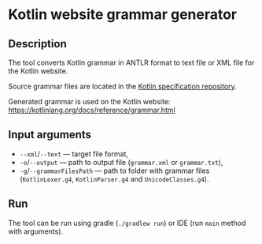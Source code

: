 # Kotlin website grammar generator

## Description

The tool converts Kotlin grammar in ANTLR format to text file or XML file for the Kotlin website.

Source grammar files are located in the [Kotlin specification repository](https://github.com/JetBrains/kotlin-spec/tree/master/grammar/src/main/antlr).

Generated grammar is used on the Kotlin website: https://kotlinlang.org/docs/reference/grammar.html

## Input arguments

- `--xml`/`--text` — target file format,
- `-o`/`--output` — path to output file (`grammar.xml` or `grammar.txt`),
- `-g`/`--grammarFilesPath` — path to folder with grammar files (`KotlinLexer.g4`, `KotlinParser.g4` and `UnicodeClasses.g4`).

## Run

The tool can be run using gradle (`./gradlew run`) or IDE (run `main` method with arguments).

